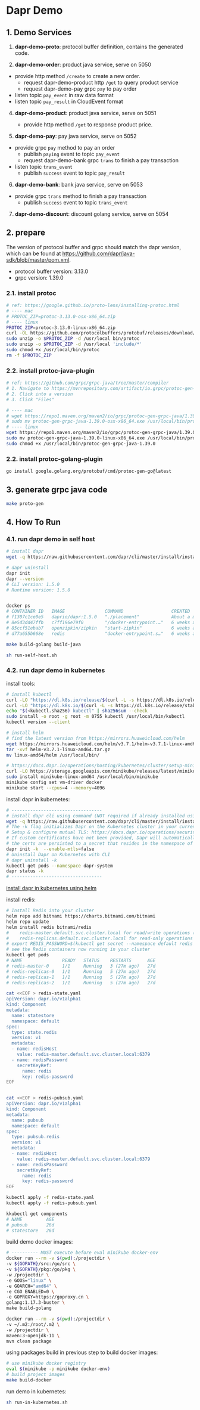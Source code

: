 # Dapr Demo

## 1. Demo Services

1. **dapr-demo-proto**: protocol buffer definition, contains the generated code.

2. **dapr-demo-order**: product java service, serve on 5050
  - provide http method `/create` to create a new order.
    - request dapr-demo-product http `/get` to query product service
    - request dapr-demo-pay grpc `pay` to pay order
  - listen topic `pay_event` in raw data format
  - listen topic `pay_result` in CloudEvent format

4. **dapr-demo-product**: product java service, serve on 5051
   - provide http method `/get` to response product price.

5. **dapr-demo-pay**: pay java service, serve on 5052
  - provide grpc `pay` method to pay an order
    - publish `paying` event to topic `pay_event`
    - request dapr-demo-bank grpc `trans` to finish a pay transaction
  - listen topic `trans_event`
    - publish `success` event to topic `pay_result`

6. **dapr-demo-bank**: bank java service, serve on 5053
  - provide grpc `trans` method to finish a pay transaction
    - publish `success` event to topic `trans_event`

7. **dapr-demo-discount**: discount golang service, serve on 5054


## 2. prepare

The version of protocol buffer and grpc should match the dapr version, 
which can be found at https://github.com/dapr/java-sdk/blob/master/pom.xml.

* protocol buffer version: 3.13.0
* grpc version: 1.39.0

### 2.1. install protoc
```bash
# ref: https://google.github.io/proto-lens/installing-protoc.html
# ---- mac
# PROTOC_ZIP=protoc-3.13.0-osx-x86_64.zip
# ---- linux
PROTOC_ZIP=protoc-3.13.0-linux-x86_64.zip
curl -OL https://github.com/protocolbuffers/protobuf/releases/download/v3.13.0/$PROTOC_ZIP
sudo unzip -o $PROTOC_ZIP -d /usr/local bin/protoc
sudo unzip -o $PROTOC_ZIP -d /usr/local 'include/*'
sudo chmod +x /usr/local/bin/protoc
rm -f $PROTOC_ZIP
```

### 2.2. install protoc-java-plugin
```bash
# ref: https://github.com/grpc/grpc-java/tree/master/compiler
# 1. Navigate to https://mvnrepository.com/artifact/io.grpc/protoc-gen-grpc-java
# 2. Click into a version
# 3. Click "Files"

# ---- mac
# wget https://repo1.maven.org/maven2/io/grpc/protoc-gen-grpc-java/1.39.0/protoc-gen-grpc-java-1.39.0-osx-x86_64.exe
# sudo mv protoc-gen-grpc-java-1.39.0-osx-x86_64.exe /usr/local/bin/protoc-gen-grpc-java-1.39.0
# ---- linux
wget https://repo1.maven.org/maven2/io/grpc/protoc-gen-grpc-java/1.39.0/protoc-gen-grpc-java-1.39.0-linux-x86_64.exe
sudo mv protoc-gen-grpc-java-1.39.0-linux-x86_64.exe /usr/local/bin/protoc-gen-grpc-java-1.39.0
sudo chmod +x /usr/local/bin/protoc-gen-grpc-java-1.39.0
```

### 2.2. install protoc-golang-plugin
```bash
go install google.golang.org/protobuf/cmd/protoc-gen-go@latest
```

## 3. generate grpc java code

```bash
make proto-gen
```

## 4. How To Run

### 4.1. run dapr demo in self host

```bash
# install dapr
wget -q https://raw.githubusercontent.com/dapr/cli/master/install/install.sh -O - | /bin/bash

# dapr uninstall
dapr init
dapr --version
# CLI version: 1.5.0
# Runtime version: 1.5.0


docker ps
# CONTAINER ID   IMAGE               COMMAND                  CREATED              STATUS                PORTS                                                                     NAMES
# f1307c1ce0e5   daprio/dapr:1.5.0   "./placement"            About a minute ago   Up About a minute     0.0.0.0:50005->50005/tcp, :::50005->50005/tcp                             dapr_placement
# 8e5d3dd47ffb   c7ff196e79f0        "/docker-entrypoint.…"   6 weeks ago          Up 2 days             2888/tcp, 3888/tcp, 0.0.0.0:2181->2181/tcp, :::2181->2181/tcp, 8080/tcp   docker-zookeeper-1
# 85ccf51ebab7   openzipkin/zipkin   "start-zipkin"           6 weeks ago          Up 2 days (healthy)   9410/tcp, 0.0.0.0:9411->9411/tcp, :::9411->9411/tcp                       dapr_zipkin
# d77a655b668e   redis               "docker-entrypoint.s…"   6 weeks ago          Up 2 days             0.0.0.0:6379->6379/tcp, :::6379->6379/tcp                                 dapr_redis

make build-golang build-java

sh run-self-host.sh
```

### 4.2. run dapr demo in kubernetes

install tools:
```bash
# install kubectl
curl -LO "https://dl.k8s.io/release/$(curl -L -s https://dl.k8s.io/release/stable.txt)/bin/linux/amd64/kubectl"
curl -LO "https://dl.k8s.io/$(curl -L -s https://dl.k8s.io/release/stable.txt)/bin/linux/amd64/kubectl.sha256"
echo "$(<kubectl.sha256) kubectl" | sha256sum --check
sudo install -o root -g root -m 0755 kubectl /usr/local/bin/kubectl
kubectl version --client

# install helm
# find the latest version from https://mirrors.huaweicloud.com/helm
wget https://mirrors.huaweicloud.com/helm/v3.7.1/helm-v3.7.1-linux-amd64.tar.gz
tar -xvf helm-v3.7.1-linux-amd64.tar.gz
mv linux-amd64/helm /usr/local/bin/

# https://docs.dapr.io/operations/hosting/kubernetes/cluster/setup-minikube/
curl -LO https://storage.googleapis.com/minikube/releases/latest/minikube-linux-amd64
sudo install minikube-linux-amd64 /usr/local/bin/minikube
minikube config set vm-driver docker
minikube start --cpus=4 --memory=4096
```

install dapr in kubernetes:
```bash
# ----------------------------------
# install dapr cli using command (NOT required if already installed using helm)
wget -q https://raw.githubusercontent.com/dapr/cli/master/install/install.sh -O - | /bin/bash
# The -k flag initializes Dapr on the Kubernetes cluster in your current context.
# Setup & configure mutual TLS: https://docs.dapr.io/operations/security/mtls/
# If custom certificates have not been provided, Dapr will automatically create and persist self signed certs valid for one year. In Kubernetes, 
# the certs are persisted to a secret that resides in the namespace of the Dapr system pods, accessible only to them.
dapr init -k  --enable-mtls=false
# Uninstall Dapr on Kubernetes with CLI  
# dapr uninstall -k
kubectl get pods --namespace dapr-system
dapr status -k
# ----------------------------------
```

[install dapr in kubernetes using helm](doc/install-dapr-in-kubernetes-using-helm.md) 

install redis:
```bash
# Install Redis into your cluster
helm repo add bitnami https://charts.bitnami.com/bitnami
helm repo update
helm install redis bitnami/redis
#    redis-master.default.svc.cluster.local for read/write operations (port 6379)
#    redis-replicas.default.svc.cluster.local for read-only operations (port 6379)
# export REDIS_PASSWORD=$(kubectl get secret --namespace default redis -o jsonpath="{.data.redis-password}" | base64 --decode)
# see the Redis containers now running in your cluster
kubectl get pods
# NAME               READY   STATUS    RESTARTS      AGE
# redis-master-0     1/1     Running   3 (27m ago)   27d
# redis-replicas-0   1/1     Running   5 (27m ago)   27d
# redis-replicas-1   1/1     Running   5 (27m ago)   27d
# redis-replicas-2   1/1     Running   5 (27m ago)   27d

cat <<EOF > redis-state.yaml 
apiVersion: dapr.io/v1alpha1
kind: Component
metadata:
  name: statestore
  namespace: default
spec:
  type: state.redis
  version: v1
  metadata:
  - name: redisHost
    value: redis-master.default.svc.cluster.local:6379
  - name: redisPassword
    secretKeyRef:
      name: redis
      key: redis-password
EOF


cat <<EOF > redis-pubsub.yaml 
apiVersion: dapr.io/v1alpha1
kind: Component
metadata:
  name: pubsub
  namespace: default
spec:
  type: pubsub.redis
  version: v1
  metadata:
  - name: redisHost
    value: redis-master.default.svc.cluster.local:6379
  - name: redisPassword
    secretKeyRef:
      name: redis
      key: redis-password
EOF

kubectl apply -f redis-state.yaml
kubectl apply -f redis-pubsub.yaml

kkubectl get components
# NAME         AGE
# pubsub       26d
# statestore   26d
```

build demo docker images:
```bash
# ---------- MUST execute before eval minikube docker-env
docker run --rm -v $(pwd):/projectdir \
-v ${GOPATH}/src:/go/src \
-v ${GOPATH}/pkg:/go/pkg \
-w /projectdir \
-e GOOS="linux" \
-e GOARCH="amd64" \
-e CGO_ENABLED=0 \
-e GOPROXY=https://goproxy.cn \
golang:1.17.3-buster \
make build-golang

docker run --rm -v $(pwd):/projectdir \
-v ~/.m2:/root/.m2 \
-w /projectdir \
maven:3-openjdk-11 \
mvn clean package
```

using packages build in previous step to build docker images:
```bash
# use minikube docker registry
eval $(minikube -p minikube docker-env)
# build project images
make build-docker
```

run demo in kubernetes:
```bash
sh run-in-kubernetes.sh
```

